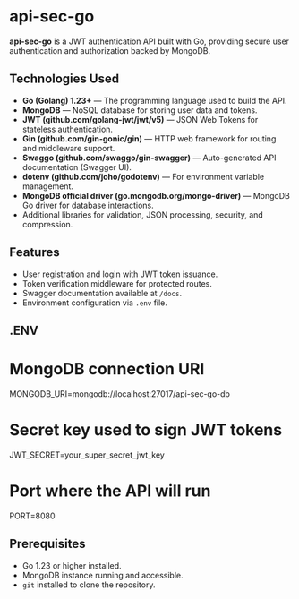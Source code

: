 # api-sec-go

**api-sec-go** is a JWT authentication API built with Go, providing secure user authentication and authorization backed by MongoDB.

## Technologies Used

- **Go (Golang) 1.23+** — The programming language used to build the API.
- **MongoDB** — NoSQL database for storing user data and tokens.
- **JWT (github.com/golang-jwt/jwt/v5)** — JSON Web Tokens for stateless authentication.
- **Gin (github.com/gin-gonic/gin)** — HTTP web framework for routing and middleware support.
- **Swaggo (github.com/swaggo/gin-swagger)** — Auto-generated API documentation (Swagger UI).
- **dotenv (github.com/joho/godotenv)** — For environment variable management.
- **MongoDB official driver (go.mongodb.org/mongo-driver)** — MongoDB Go driver for database interactions.
- Additional libraries for validation, JSON processing, security, and compression.

## Features

- User registration and login with JWT token issuance.
- Token verification middleware for protected routes.
- Swagger documentation available at `/docs`.
- Environment configuration via `.env` file.

## .ENV 
# MongoDB connection URI
MONGODB_URI=mongodb://localhost:27017/api-sec-go-db

# Secret key used to sign JWT tokens
JWT_SECRET=your_super_secret_jwt_key

# Port where the API will run
PORT=8080

## Prerequisites

- Go 1.23 or higher installed.
- MongoDB instance running and accessible.
- `git` installed to clone the repository.

